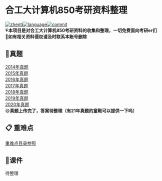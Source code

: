 # 合工大计算机850考研资料整理

[![zhenti](https://img.shields.io/badge/%E8%80%83%E7%A0%94%E7%9C%9F%E9%A2%98-850-brightgreen)](https://github.com/HFUT-cskaoyan/zhenti)[![language](https://img.shields.io/badge/language-c%2B%2B-orange)](#language)[![commit](https://img.shields.io/github/last-commit/HFUT-cskaoyan/zhenti)](#commit)  
:heartpulse:**本项目是对合工大计算机850考研资料的收集和整理，一切免费面向考研er们**  
:love_letter:**如有相关资料侵权请及时联系本账号删除**

## :pencil:真题
[2014年真题](./zhenti/2014.md)  
[2015年真题](./zhenti/2015.md)  
[2016年真题](./zhenti/2016.md)  
[2017年真题](./zhenti/2017.md)  
[2018年真题](./zhenti/2018.md)  
[2019年真题](./zhenti/2019.md)  
[2020年真题](./zhenti/2020.md)  
:smile:**真题上传完了，答案待整理（有21年真题的童鞋可以提供一下吗）**

## :clipboard: 重难点

[重难点目录参照](../keypoint)

## :newspaper:课件

待整理
